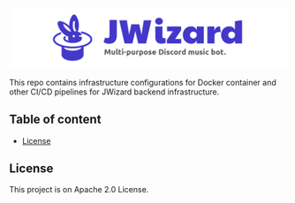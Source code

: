 <p align="center">
    <img src=".github/gh-banner.png" alt="">
</p>

This repo contains infrastructure configurations for Docker container and other CI/CD pipelines for JWizard backend
infrastructure.

## Table of content

* [License](#license)

<a name="license"></a>

## License

This project is on Apache 2.0 License.
